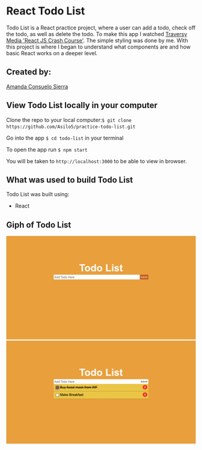 # React Todo List 

Todo List is a React practice project, where a user can add a todo, check off the todo, as well as delete the todo.
To make this app I watched [Traversy Media 'React JS Crash Course'](https://www.youtube.com/watch?v=sBws8MSXN7A). The simple styling was done by me.
With this project is where I began to understand what components are and how basic React works on a deeper level.

## Created by:
[Amanda Consuelo Sierra](https://github.com/Asilo5)

## View Todo List locally in your computer

Clone the repo to your local computer:``` $ git clone https://github.com/Asilo5/practice-todo-list.git ```

Go into the app ``` $ cd todo-list ``` in your terminal

To open the app run ``` $ npm start ```

You will be taken to ``` http://localhost:3000 ``` to be able to view in browser.

## What was used to build Todo List

Todo List was built using:
  - React
  
## Giph of Todo List

![main page](https://github.com/Asilo5/practice-todo-list/blob/master/Screenshot%202019-11-12%20at%2012.14.30.png)
![todos added](https://github.com/Asilo5/practice-todo-list/blob/master/Screenshot%202019-11-12%20at%2012.15.36.png)
